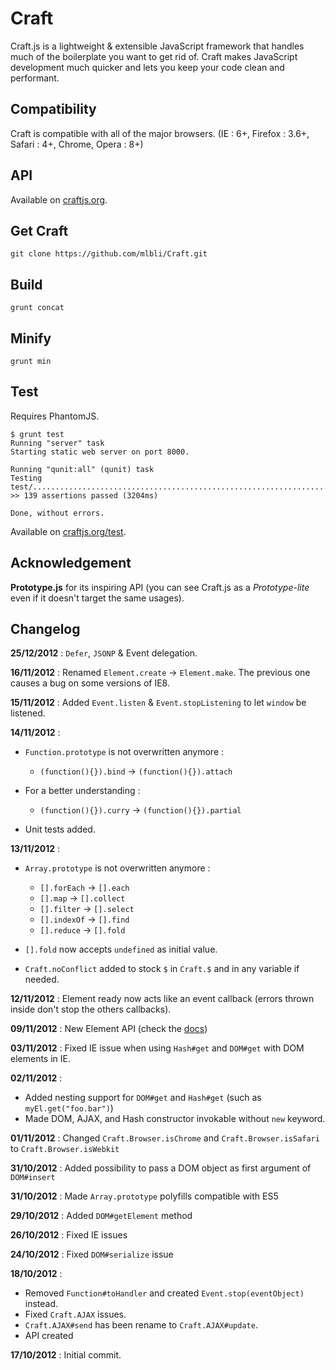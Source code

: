 # Craft

Craft.js is a lightweight & extensible JavaScript framework that handles much of the boilerplate you want to get rid of. Craft makes JavaScript development much quicker and lets you keep your code clean and performant.

## Compatibility

Craft is compatible with all of the major browsers. (IE : 6+, Firefox : 3.6+, Safari : 4+, Chrome, Opera : 8+)

## API
Available on [craftjs.org](http://craftjs.org).

## Get Craft

```
git clone https://github.com/mlbli/Craft.git
```


## Build

```
grunt concat
```

## Minify

```
grunt min
```


## Test

Requires PhantomJS. 

```
$ grunt test
Running "server" task
Starting static web server on port 8000.

Running "qunit:all" (qunit) task
Testing test/..............................................................................OK
>> 139 assertions passed (3204ms)

Done, without errors.
```

Available on [craftjs.org/test](http://craftjs.org/test).

## Acknowledgement

**Prototype.js** for its inspiring API (you can see Craft.js as a *Prototype-lite* even if it doesn't target the same usages).

## Changelog

**25/12/2012** : 
  `Defer`, `JSONP` & Event delegation. 

**16/11/2012** :
  Renamed `Element.create` -> `Element.make`. The previous one causes a bug on some versions of IE8.

**15/11/2012** :
  Added `Event.listen` & `Event.stopListening` to let `window` be listened.

**14/11/2012** :

* `Function.prototype` is not overwritten anymore :
	* `(function(){}).bind` -> `(function(){}).attach`

* For a better understanding :
	* `(function(){}).curry` ->  `(function(){}).partial`

* Unit tests added.

**13/11/2012** :

* `Array.prototype` is not overwritten anymore :

	* `[].forEach` -> `[].each`
	* `[].map` -> `[].collect`
	* `[].filter` -> `[].select`
	* `[].indexOf` -> `[].find`
	* `[].reduce` -> `[].fold`

* `[].fold` now accepts `undefined` as initial value.
* `Craft.noConflict` added to stock `$` in `Craft.$` and in any variable if needed.

**12/11/2012** : Element ready now acts like an event callback (errors thrown inside don't stop the others callbacks).

**09/11/2012** : New Element API (check the [docs](http://craftjs.org/docs))

**03/11/2012** : Fixed IE issue when using `Hash#get` and `DOM#get` with DOM elements in IE.

**02/11/2012** :

* Added nesting support for `DOM#get` and `Hash#get` (such as `myEl.get("foo.bar")`)
* Made DOM, AJAX, and Hash constructor invokable without `new` keyword.

**01/11/2012** : Changed `Craft.Browser.isChrome` and `Craft.Browser.isSafari` to `Craft.Browser.isWebkit`

**31/10/2012** : Added possibility to pass a DOM object as first argument of `DOM#insert`

**31/10/2012** : Made `Array.prototype` polyfills compatible with ES5

**29/10/2012** : Added `DOM#getElement`  method

**26/10/2012** : Fixed IE issues

**24/10/2012** : Fixed `DOM#serialize` issue

**18/10/2012** :

* Removed `Function#toHandler` and created `Event.stop(eventObject)` instead.
* Fixed `Craft.AJAX` issues.
* `Craft.AJAX#send` has been rename to `Craft.AJAX#update`.
* API created

**17/10/2012** : Initial commit.
